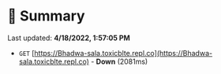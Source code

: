 # 📖 Summary
Last updated: **4/18/2022, 1:57:05 PM**

- `GET` [https://Bhadwa-sala.toxicblte.repl.co](https://Bhadwa-sala.toxicblte.repl.co) - **Down** (2081ms)
